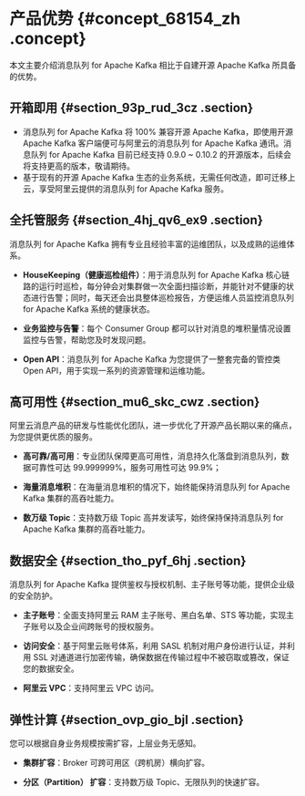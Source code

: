# 产品优势 {#concept_68154_zh .concept}

本文主要介绍消息队列 for Apache Kafka 相比于自建开源 Apache Kafka 所具备的优势。

 

## 开箱即用 {#section_93p_rud_3cz .section}

-   消息队列 for Apache Kafka 将 100% 兼容开源 Apache Kafka，即使用开源 Apache Kafka 客户端便可与阿里云的消息队列 for Apache Kafka 通讯。消息队列 for Apache Kafka 目前已经支持 0.9.0 ~ 0.10.2 的开源版本，后续会将支持更高的版本，敬请期待。
-   基于现有的开源 Apache Kafka 生态的业务系统，无需任何改造，即可迁移上云，享受阿里云提供的消息队列 for Apache Kafka 服务。

## 全托管服务 {#section_4hj_qv6_ex9 .section}

消息队列 for Apache Kafka 拥有专业且经验丰富的运维团队，以及成熟的运维体系。

-   **HouseKeeping（健康巡检组件）**：用于消息队列 for Apache Kafka 核心链路的运行时巡检，每分钟会对集群做一次全面扫描诊断，并能针对不健康的状态进行告警；同时，每天还会出具整体巡检报告，方便运维人员监控消息队列 for Apache Kafka 系统的健康状态。

-   **业务监控与告警**：每个 Consumer Group 都可以针对消息的堆积量情况设置监控与告警，帮助您及时发现问题。

-   **Open API**：消息队列 for Apache Kafka 为您提供了一整套完备的管控类 Open API，用于实现一系列的资源管理和运维功能。


## 高可用性 {#section_mu6_skc_cwz .section}

阿里云消息产品的研发与性能优化团队，进一步优化了开源产品长期以来的痛点，为您提供更优质的服务。

-   **高可靠/高可用**：专业团队保障更高可用性，消息持久化落盘到消息队列，数据可靠性可达 99.999999%，服务可用性可达 99.9%；

-   **海量消息堆积**：在海量消息堆积的情况下，始终能保持消息队列 for Apache Kafka 集群的高吞吐能力。

-   **数万级 Topic**：支持数万级 Topic 高并发读写，始终保持保持消息队列 for Apache Kafka 集群的高吞吐能力。


## 数据安全 {#section_tho_pyf_6hj .section}

消息队列 for Apache Kafka 提供鉴权与授权机制、主子账号等功能，提供企业级的安全防护。

-   **主子账号**：全面支持阿里云 RAM 主子账号、黑白名单、STS 等功能，实现主子账号以及企业间跨账号的授权服务。

-   **访问安全**：基于阿里云账号体系，利用 SASL 机制对用户身份进行认证，并利用 SSL 对通道进行加密传输，确保数据在传输过程中不被窃取或篡改，保证您的数据安全。

-   **阿里云 VPC**：支持阿里云 VPC 访问。


## 弹性计算 {#section_ovp_gio_bjl .section}

您可以根据自身业务规模按需扩容，上层业务无感知。

-   **集群扩容**：Broker 可跨可用区（跨机房）横向扩容。

-   **分区（Partition） 扩容**：支持数万级 Topic、无限队列的快速扩容。


